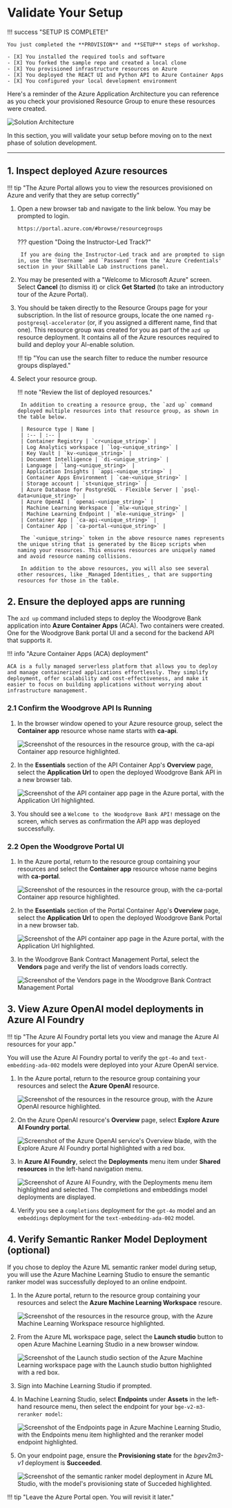 # Validate Your Setup

!!! success "SETUP IS COMPLETE!"

    You just completed the **PROVISION** and **SETUP** steps of workshop. 

    - [X] You installed the required tools and software
    - [X] You forked the sample repo and created a local clone
    - [X] You provisioned infrastructure resources on Azure
    - [X] You deployed the REACT UI and Python API to Azure Container Apps
    - [X] You configured your local development environment

Here's a reminder of the Azure Application Architecture you can reference as you check your provisioned Resource Group to enure these resources were created.

![Solution Architecture](../../img/data-ingestion-validation-architecture-diagram.png)

In this section, you will validate your setup before moving on to the next phase of solution development.

---

## 1. Inspect deployed Azure resources

!!! tip "The Azure Portal allows you to view the resources provisioned on Azure and verify that they are setup correctly"

1. Open a new browser tab and navigate to the link below. You may be prompted to login.

    ```bash title=""
    https://portal.azure.com/#browse/resourcegroups
    ```

    ??? question "Doing the Instructor-Led Track?"

        If you are doing the Instructor-Led track and are prompted to sign in, use the `Username` and `Password` from the 'Azure Credentials' section in your Skillable Lab instructions panel.

2. You may be presented with a "Welcome to Microsoft Azure" screen. Select **Cancel** (to dismiss it) or click **Get Started** (to take an introductory tour of the Azure Portal).

3. You should be taken directly to the Resource Groups page for your subscription. In the list of resource groups, locate the one named `rg-postgresql-accelerator` (or, if you assigned a different name, find that one). This resource group was created for you as part of the `azd up` resource deployment. It contains all of the Azure resources required to build and deploy your AI-enable solution.

    !!! tip "You can use the search filter to reduce the number resource groups displayed."

4. Select your resource group.

    !!! note "Review the list of deployed resources."

        In addition to creating a resource group, the `azd up` command deployed multiple resources into that resource group, as shown in the table below.

        | Resource type | Name |
        | :-- | :-- |
        | Container Registry | `cr<unique_string>` |
        | Log Analytics workspace | `log-<unique_string>` |
        | Key Vault | `kv-<unique_string>` |
        | Document Intelligence | `di-<unique_string>` |
        | Language | `lang-<unique_string>` |
        | Application Insights | `appi-<unique_string>` |
        | Container Apps Environment | `cae-<unique_string>` |
        | Storage account | `st<unique_string>` |
        | Azure Database for PostgreSQL - Flexible Server | `psql-data<unique_string>` |
        | Azure OpenAI | `openai-<unique_string>` |
        | Machine Learning Workspace | `mlw-<unique_string>` |
        | Machine Learning Endpoint | `mle-<unique_string>` |
        | Container App | `ca-api-<unique_string>` |
        | Container App | `ca-portal-<unique_string>` |

        The `<unique_string>` token in the above resource names represents the unique string that is generated by the Bicep scripts when naming your resources. This ensures resources are uniquely named and avoid resource naming collisions.

        In addition to the above resources, you will also see several other resources, like _Managed Identities_, that are supporting resources for those in the table.

## 2. Ensure the deployed apps are running

The `azd up` command included steps to deploy the Woodgrove Bank application into **Azure Container Apps** (ACA). Two containers were created. One for the Woodgrove Bank portal UI and a second for the backend API that supports it.

!!! info "Azure Container Apps (ACA) deployment"

    ACA is a fully managed serverless platform that allows you to deploy and manage containerized applications effortlessly. They simplify deployment, offer scalability and cost-effectiveness, and make it easier to focus on building applications without worrying about infrastructure management.

### 2.1 Confirm the Woodgrove API Is Running

1. In the browser window opened to your Azure resource group, select the **Container app** resource whose name starts with **ca-api**.

    ![Screenshot of the resources in the resource group, with the ca-api Container app resource highlighted.](../../img/azure-portal-rg-ca-api.png)

2. In the **Essentials** section of the API Container App's **Overview** page, select the **Application Url** to open the deployed Woodgrove Bank API in a new browser tab.

    ![Screenshot of the API container app page in the Azure portal, with the Application Url highlighted.](../../img/azure-portal-api-container-app.png)

3. You should see a `Welcome to the Woodgrove Bank API!` message on the screen, which serves as confirmation the API app was deployed successfully.

### 2.2 Open the Woodgrove Portal UI

1. In the Azure portal, return to the resource group containing your resources and select the **Container app** resource whose name begins with **ca-portal**.

    ![Screenshot of the resources in the resource group, with the ca-portal Container app resource highlighted.](../../img/azure-portal-rg-ca-portal.png)

2. In the **Essentials** section of the Portal Container App's **Overview** page, select the **Application Url** to open the deployed Woodgrove Bank Portal in a new browser tab.

    ![Screenshot of the API container app page in the Azure portal, with the Application Url highlighted.](../../img/azure-portal-portal-container-app.png)

3. In the Woodgrove Bank Contract Management Portal, select the **Vendors** page and verify the list of vendors loads correctly.

    ![Screenshot of the Vendors page in the Woodgrove Bank Contract Management Portal](../../img/woodgrove-bank-portal-vendors.png)

## 3. View Azure OpenAI model deployments in Azure AI Foundry

!!! tip "The Azure AI Foundry portal lets you view and manage the Azure AI resources for your app."

You will use the Azure AI Foundry portal to verify the `gpt-4o` and `text-embedding-ada-002` models were deployed into your Azure OpenAI service.

1. In the Azure portal, return to the resource group containing your resources and select the **Azure OpenAI** resource.

    ![Screenshot of the resources in the resource group, with the Azure OpenAI resource highlighted.](../../img/azure-portal-rg-openai.png)

2. On the Azure OpenAI resource's **Overview** page, select **Explore Azure AI Foundry portal**.

    ![Screenshot of the Azure OpenAI service's Overview blade, with the Explore Azure AI Foundry portal highlighted with a red box.](../../img/azure-portal-openai-overview.png)

3. In **Azure AI Foundry**, select the **Deployments** menu item under **Shared resources** in the left-hand navigation menu.

    ![Screenshot of Azure AI Foundry, with the Deployments menu item highlighted and selected. The completions and embeddings model deployments are displayed.](../../img/azure-ai-foundry-deployments.png)

4. Verify you see a `completions` deployment for the `gpt-4o` model and an `embeddings` deployment for the `text-embedding-ada-002` model.

## 4. Verify Semantic Ranker Model Deployment (optional)

If you chose to deploy the Azure ML semantic ranker model during setup, you will use the Azure Machine Learning Studio to ensure the semantic ranker model was successfully deployed to an online endpoint.

1. In the Azure portal, return to the resource group containing your resources and select the **Azure Machine Learning Workspace** resoure.

    ![Screenshot of the resources in the resource group, with the Azure Machine Learning Workspace resource highlighted.](../../img/azure-portal-rg-aml-workspace.png)

2. From the Azure ML workspace page, select the **Launch studio** button to open Azure Machine Learning Studio in a new browser window.

    ![Screenshot of the Launch studio section of the Azure Machine Learning workspace page with the Launch studio button highlighted with a red box.](../../img/azure-ml-workspace-launch-studio.png)

3. Sign into Machine Learning Studio if prompted.

4. In Machine Learning Studio, select **Endpoints** under **Assets** in the left-hand resource menu, then select the endpoint for your `bge-v2-m3-reranker model`:

    ![Screenshot of the Endpoints page in Azure Machine Learning Studio, with the Endpoints menu item highlighted and the reranker model endpoint highlighted.](../../img/aml-studio-endpoints.png)

5. On your endpoint page, ensure the **Provisioning state** for the _bgev2m3-v1_ deployment is **Succeeded**.

    ![Screenshot of the semantic ranker model deployment in Azure ML Studio, with the model's provisioning state of Succeded highlighted.](../../img/aml-studio-endpoints-model-deployment-succeeded.png)

!!! tip "Leave the Azure Portal open. You will revisit it later."
